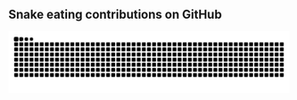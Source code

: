 ## Snake eating contributions on GitHub

![Snake animation](https://raw.githubusercontent.com/atphosphate/atphosphate/output/github-contribution-grid-snake-dark.svg)
